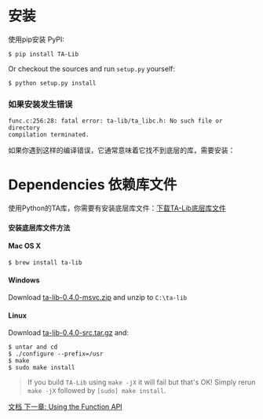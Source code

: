 # 安装

使用pip安装 PyPI:

```
$ pip install TA-Lib
```

Or checkout the sources and run ``setup.py`` yourself:

```
$ python setup.py install
```

### 如果安装发生错误

```
func.c:256:28: fatal error: ta-lib/ta_libc.h: No such file or directory
compilation terminated.
```

如果你遇到这样的编译错误，它通常意味着它找不到底层的库，需要安装：
# Dependencies  依赖库文件
使用Python的TA库，你需要有安装底层库文件：[下载TA-Lib底层库文件](http://ta-lib.org/hdr_dw.md)

#### 安装底层库文件方法
#### Mac OS X
```
$ brew install ta-lib
```

#### Windows
Download [ta-lib-0.4.0-msvc.zip](http://prdownloads.sourceforge.net/ta-lib/ta-lib-0.4.0-msvc.zip)
and unzip to ``C:\ta-lib``

#### Linux
Download [ta-lib-0.4.0-src.tar.gz](http://prdownloads.sourceforge.net/ta-lib/ta-lib-0.4.0-src.tar.gz) and:
```
$ untar and cd
$ ./configure --prefix=/usr
$ make
$ sudo make install
```

> If you build ``TA-Lib`` using ``make -jX`` it will fail but that's OK!
> Simply rerun ``make -jX`` followed by ``[sudo] make install``.

[文档 ](doc_index.md)
[下一章: Using the Function API](func.md)
